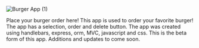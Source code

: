 ![Burger App (1)](https://user-images.githubusercontent.com/64905823/91831309-ea6f8e00-ec11-11ea-8908-7cf35328054c.gif)






Place your burger order here! This app is used to order your favorite burger! The app has a selection, order and delete button. The app was created using handlebars, express, orm, MVC, javascript and css. This is the beta form of this app. Additions and updates to come soon.
